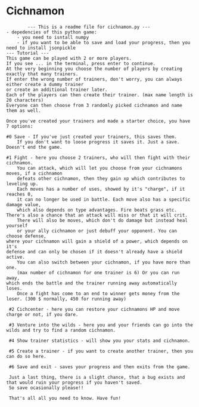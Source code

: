 # Cichnamon
			--- This is a readme file for cichnamon.py ---
    - depedencies of this python game: 
        - you need to isntall numpy
        - if you want to be able to save and load your progress, then you need to install jsonpickle
    --- Tutorial ---
    This game can be played with 2 or more players. 
    If you see ... in the terminal, press enter to continue.
    At the very beginning you choose the number of players by creating exactly that many trainers.
    If enter the wrong number of trainers, don't worry, you can always either create a dummy trainer
    or create an additional trainer later.
    Each of the players can then create their trainer. (max name length is 20 characters)
    Everyone can then choose from 3 randomly picked cichnamon and name them as well.
    
    Once you've created your trainers and made a starter choice, you have 7 options:
    
    #0 Save - If you've just created your trainers, this saves them. 
    	If you don't want to loose progress it saves it. Just a save. Doesn't end the game. 
    
    #1 Fight - here you choose 2 trainers, who will then fight with their cichnamon.
    	You can attack, which will let you choose from your cichnamons moves, if a cichnamon 
    	defeats other cichnamon, then they gain xp which contributes to leveling up.
    	Each moves has a number of uses, showed by it's "charge", if it reaches 0, 
      	it can no longer be used in battle. Each move also has a specific damage value, 
       	which also depends on type advantages. Fire beats grass etc. 
	There's also a chance that an attack will miss or that it will crit.
    	There will also be moves, which don't do damage but instead heal yourself 
      	or your ally cichnamon or just debuff your opponent. You can choose defense, 
	where your cichnamon will gain a shield of a power, which depends on it's 
  	defense and can only be chosen if it doesn't already have a shield active.
    	You can also switch between your cichnamon, if you have more than one. 
      	(max number of cichnamon for one trainer is 6) Or you can run away, 
	which ends the battle and the trainer running away automatically loses.
    	Once a fight has come to an end to winner gets money from the loser. (300 $ normally, 450 for running away)

     #2 Cichcenter - here you can restore your cichnamons HP and move charge or not, if you dare.
     
     #3 Venture into the wilds - here you and your friends can go into the wilds and try to find a random cichnamon.
     
     #4 Show trainer statistics - will show you your stats and cichnamon.
     
     #5 Create a trainer - if you want to create another trainer, then you can do so here.
     
     #6 Save and exit - saves your progress and then exits from the game.
     
     Just a last thing, there is a slight chance, that a bug exists and that would ruin your progress if you haven't saved.
     So save ocasionally please!!
     
     That's all all you need to know. Have fun!
